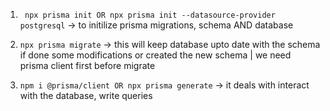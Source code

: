 1.  ` npx prisma init OR npx prisma init --datasource-provider postgresql` -> to initilize prisma migrations, schema AND database 


2. ` npx prisma migrate ` -> this will keep database upto date with the schema if done some modifications or created the new schema | we need prisma client first before migrate


3. ` npm i @prisma/client OR npx prisma generate ` -> it deals with interact with the database, write queries



